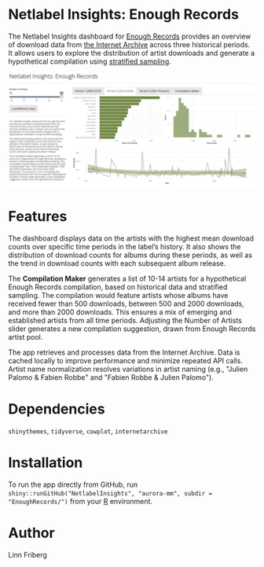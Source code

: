 # Netlabel Insights: Enough Records

The Netlabel Insights dashboard for [Enough Records](https://archive.org/details/enough_records) provides an overview of download data from [the Internet Archive](https://archive.org) across three historical periods. It allows users to explore the distribution of artist downloads and generate a hypothetical compilation using [stratified sampling](https://en.wikipedia.org/wiki/Stratified_sampling).

![](screenshot.png?raw=true)

# Features

The dashboard displays data on the artists with the highest mean download counts over specific time periods in the label’s history. It also shows the distribution of download counts for albums during these periods, as well as the trend in download counts with each subsequent album release.

The **Compilation Maker** generates a list of 10-14 artists for a hypothetical Enough Records compilation, based on historical data and stratified sampling. The compilation would feature artists whose albums have received fewer than 500 downloads, between 500 and 2000 downloads, and more than 2000 downloads. This ensures a mix of emerging and established artists from all time periods. Adjusting the Number of Artists slider generates a new compilation suggestion, drawn from Enough Records artist pool.

The app retrieves and processes data from the Internet Archive. Data is cached locally to improve performance and minimize repeated API calls. Artist name normalization resolves variations in artist naming (e.g., "Julien Palomo & Fabien Robbe" and "Fabien Robbe & Julien Palomo").

# Dependencies

`shinythemes`, `tidyverse`, `cowplot`, `internetarchive`

# Installation

To run the app directly from GitHub, run `shiny::runGitHub("NetlabelInsights", "aurora-mm", subdir = "EnoughRecords/")` from your [R](https://www.r-project.org) environment.

# Author

Linn Friberg
